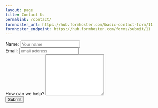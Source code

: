 ```yaml
---
layout: page
title: Contact Us
permalink: /contact/
formhoster_url: https://hub.formhoster.com/basic-contact-form/11
formhoster_endpoint: https://hub.formhoster.com/forms/submit/11
---
```


<div class="formhoster-form">

<form action="https://hub.formhoster.com/forms/submit/11" method="POST">
<input type="hidden" name="success_url" id="_success_url" value="https://hub.formhoster.com/pub/success">
<input type="hidden" name="pm_user" id="pm_user" value="pfaffman">
<!-- <input type="hidden" name="debug_mode" id="debug_mode" value=True> -->
<div class="form-group">
  <label for="name">Name: </label>
  <input type="text" id="name" name="name" placeholder="Your name" required>
</div>
<div class="form-group">
  <label for="email">Email: </label>
  <input type="text" id="email" name="email" placeholder="email address" required>
</div>
<div class="form-group">
  <label for="message">How can we help?</label>
  <textarea id="message" name="message" placeholder="" style="height:8rem"></textarea>
</div>
<input class="button" type="submit" value="Submit">
</form>

</div>
